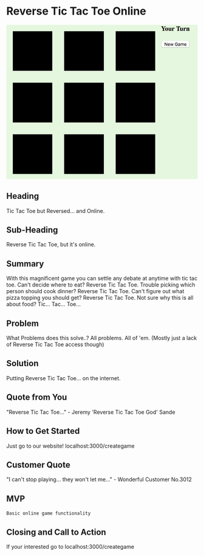 # Reverse Tic Tac Toe Online #
  ![Alt text](examplescreen.png)
	

<!-- 
> This material was originally posted [here](http://www.quora.com/What-is-Amazons-approach-to-product-development-and-product-management). It is reproduced here for posterities sake.

There is an approach called "working backwards" that is widely used at Amazon. They work backwards from the customer, rather than starting with an idea for a product and trying to bolt customers onto it. While working backwards can be applied to any specific product decision, using this approach is especially important when developing new products or features.

For new initiatives a product manager typically starts by writing an internal press release announcing the finished product. The target audience for the press release is the new/updated product's customers, which can be retail customers or internal users of a tool or technology. Internal press releases are centered around the customer problem, how current solutions (internal or external) fail, and how the new product will blow away existing solutions.

If the benefits listed don't sound very interesting or exciting to customers, then perhaps they're not (and shouldn't be built). Instead, the product manager should keep iterating on the press release until they've come up with benefits that actually sound like benefits. Iterating on a press release is a lot less expensive than iterating on the product itself (and quicker!).

If the press release is more than a page and a half, it is probably too long. Keep it simple. 3-4 sentences for most paragraphs. Cut out the fat. Don't make it into a spec. You can accompany the press release with a FAQ that answers all of the other business or execution questions so the press release can stay focused on what the customer gets. My rule of thumb is that if the press release is hard to write, then the product is probably going to suck. Keep working at it until the outline for each paragraph flows. 

Oh, and I also like to write press-releases in what I call "Oprah-speak" for mainstream consumer products. Imagine you're sitting on Oprah's couch and have just explained the product to her, and then you listen as she explains it to her audience. That's "Oprah-speak", not "Geek-speak".

Once the project moves into development, the press release can be used as a touchstone; a guiding light. The product team can ask themselves, "Are we building what is in the press release?" If they find they're spending time building things that aren't in the press release (overbuilding), they need to ask themselves why. This keeps product development focused on achieving the customer benefits and not building extraneous stuff that takes longer to build, takes resources to maintain, and doesn't provide real customer benefit (at least not enough to warrant inclusion in the press release).
 -->
 
## Heading ##
  Tic Tac Toe but Reversed... and Online.

## Sub-Heading ##
  Reverse Tic Tac Toe, but it's online.

## Summary ##
  With this magnificent game you can settle any debate at anytime with tic tac toe. Can't decide where to eat? Reverse Tic Tac Toe. Trouble picking which person should cook dinner? Reverse Tic Tac Toe. Can't figure out what pizza topping you should get? Reverse Tic Tac Toe. Not sure why this is all about food? Tic... Tac... Toe...

## Problem ##
  What Problems does this solve..? All problems. All of 'em. (Mostly just a lack of Reverse Tic Tac Toe access though)

## Solution ##
  Putting Reverse Tic Tac Toe... on the internet.

## Quote from You ##
  "Reverse Tic Tac Toe..." - Jeremy 'Reverse Tic Tac Toe God' Sande

## How to Get Started ##
  Just go to our website! localhost:3000/creategame

## Customer Quote ##
  "I can't stop playing... they won't let me..." - Wonderful Customer No.3012

## MVP ##
	Basic online game functionality

## Closing and Call to Action ##
  If your interested go to localhost:3000/creategame
